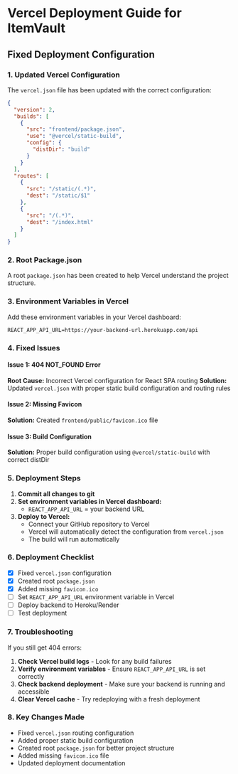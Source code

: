 # Vercel Deployment Guide for ItemVault

## Fixed Deployment Configuration

### 1. **Updated Vercel Configuration**
The `vercel.json` file has been updated with the correct configuration:
```json
{
  "version": 2,
  "builds": [
    {
      "src": "frontend/package.json",
      "use": "@vercel/static-build",
      "config": {
        "distDir": "build"
      }
    }
  ],
  "routes": [
    {
      "src": "/static/(.*)",
      "dest": "/static/$1"
    },
    {
      "src": "/(.*)",
      "dest": "/index.html"
    }
  ]
}
```

### 2. **Root Package.json**
A root `package.json` has been created to help Vercel understand the project structure.

### 3. **Environment Variables in Vercel**
Add these environment variables in your Vercel dashboard:
```
REACT_APP_API_URL=https://your-backend-url.herokuapp.com/api
```

### 4. **Fixed Issues**

#### **Issue 1: 404 NOT_FOUND Error**
**Root Cause:** Incorrect Vercel configuration for React SPA routing
**Solution:** Updated `vercel.json` with proper static build configuration and routing rules

#### **Issue 2: Missing Favicon**
**Solution:** Created `frontend/public/favicon.ico` file

#### **Issue 3: Build Configuration**
**Solution:** Proper build configuration using `@vercel/static-build` with correct distDir

### 5. **Deployment Steps**
1. **Commit all changes to git**
2. **Set environment variables in Vercel dashboard:**
   - `REACT_APP_API_URL` = your backend URL
3. **Deploy to Vercel:**
   - Connect your GitHub repository to Vercel
   - Vercel will automatically detect the configuration from `vercel.json`
   - The build will run automatically

### 6. **Deployment Checklist**
- [x] Fixed `vercel.json` configuration
- [x] Created root `package.json`
- [x] Added missing `favicon.ico`
- [ ] Set `REACT_APP_API_URL` environment variable in Vercel
- [ ] Deploy backend to Heroku/Render
- [ ] Test deployment

### 7. **Troubleshooting**
If you still get 404 errors:
1. **Check Vercel build logs** - Look for any build failures
2. **Verify environment variables** - Ensure `REACT_APP_API_URL` is set correctly
3. **Check backend deployment** - Make sure your backend is running and accessible
4. **Clear Vercel cache** - Try redeploying with a fresh deployment

### 8. **Key Changes Made**
- Fixed `vercel.json` routing configuration
- Added proper static build configuration
- Created root `package.json` for better project structure
- Added missing `favicon.ico` file
- Updated deployment documentation
